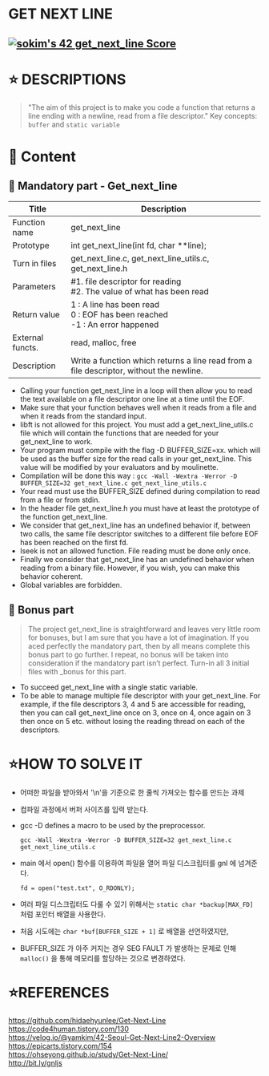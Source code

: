 GET NEXT LINE
============

[![sokim's 42 get_next_line Score](https://badge42.vercel.app/api/v2/cl1sxc9pb003009jgq7f86utb/project/2177252)](https://github.com/JaeSeoKim/badge42)
-------------------------

# ⭐ DESCRIPTIONS

> "The aim of this project is to make you code a function that returns a line ending with a newline, read from a file descriptor."
> Key concepts: `buffer` and `static variable`

# 🚀 Content

## 🚩 Mandatory part \- Get_next_line

| Title            | Description                                                  |
| ---------------- | ------------------------------------------------------------ |
| Function name    | get_next_line                                                |
| Prototype        | int get_next_line(int fd, char **line);                      |
| Turn in files    | get_next_line.c, get_next_line_utils.c, get_next_line.h      |
| Parameters       | \#1. file descriptor for reading<br />#2. The value of what has been read |
| Return value     | 1 : A line has been read<br />0 : EOF has been reached<br />-1 : An error happened |
| External functs. | read, malloc, free                                           |
| Description      | Write a function which returns a line read from a file descriptor, without the newline. |

- Calling your function get_next_line in a loop will then allow you to read the text available on a file descriptor one line at a time until the EOF.
- Make sure that your function behaves well when it reads from a file and when it reads from the standard input.
- libft is not allowed for this project. You must add a get_next_line_utils.c file which will contain the functions that are needed for your get_next_line to work.
- Your program must compile with the flag -D BUFFER_SIZE=xx. which will be used as the buffer size for the read calls in your get_next_line. This value will be modified by your evaluators and by moulinette.
- Compilation will be done this way : `gcc -Wall -Wextra -Werror -D BUFFER_SIZE=32 get_next_line.c get_next_line_utils.c`
- Your read must use the BUFFER_SIZE defined during compilation to read from a file or from stdin.
- In the header file get_next_line.h you must have at least the prototype of the function get_next_line.
- We consider that get_next_line has an undefined behavior if, between two calls, the same file descriptor switches to a different file before EOF has been reached on the first fd.
- lseek is not an allowed function. File reading must be done only once.
- Finally we consider that get_next_line has an undefined behavior when reading from a binary file. However, if you wish, you can make this behavior coherent.
- Global variables are forbidden.

## 🚩 Bonus part

> The project get_next_line is straightforward and leaves very little room for bonuses, but I am sure that you have a lot of imagination. If you aced perfectly the mandatory part, then by all means complete this bonus part to go further. I repeat, no bonus will be taken into consideration if the mandatory part isn’t perfect. Turn-in all 3 initial files with _bonus for this part.

- To succeed get_next_line with a single static variable.
- To be able to manage multiple file descriptor with your get_next_line. For example, if the file descriptors 3, 4 and 5 are accessible for reading, then you can call get_next_line once on 3, once on 4, once again on 3 then once on 5 etc. without losing the reading thread on each of the descriptors.

# ⭐HOW TO SOLVE IT

* 어떠한 파일을 받아와서 '\n'을 기준으로 한 줄씩 가져오는 함수를 만드는 과제
* 컴파일 과정에서 버퍼 사이즈를 입력 받는다.
* gcc -D defines a macro to be used by the preprocessor.

      gcc -Wall -Wextra -Werror -D BUFFER_SIZE=32 get_next_line.c get_next_line_utils.c

* main 에서 open() 함수를 이용하여 파일을 열어 파일 디스크립터를 gnl 에 넘겨준다.

      fd = open("test.txt", O_RDONLY);
      
* 여러 파일 디스크립터도 다룰 수 있기 위해서는 `static char *backup[MAX_FD]` 처럼 포인터 배열을 사용한다.
* 처음 시도에는 `char *buf[BUFFER_SIZE + 1]` 로 배열을 선언하였지만,
* BUFFER_SIZE 가 아주 커지는 경우 SEG FAULT 가 발생하는 문제로 인해 `malloc()` 을 통해 메모리를 할당하는 것으로 변경하였다.


# ⭐REFERENCES

https://github.com/hidaehyunlee/Get-Next-Line
</br>
https://code4human.tistory.com/130
</br>
https://velog.io/@yamkim/42-Seoul-Get-Next-Line2-Overview
</br>
https://epicarts.tistory.com/154
</br>
https://ohseyong.github.io/study/Get-Next-Line/
</br>
http://bit.ly/gnljs

